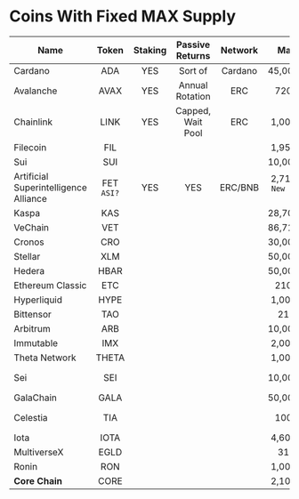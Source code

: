 # Coins With Fixed MAX Supply

| Name             | Token | Staking | Passive Returns    | Network | Max Supply     | Whitepaper                                                                                                                                                                    |
| ------           | :-----: | :-------: | :---------------:    | :-------: | :----------:     | :----------:                                                                                                                                                                    |
| Cardano          | ADA   |   YES   |     Sort of        | Cardano | 45,000,000,000 | [1](https://docs.cardano.org/about-cardano/contributions/) - [2](https://arxiv.org/pdf/2012.15254.pdf)                                                                        |
| Avalanche        | AVAX  |   YES   | Annual Rotation    |   ERC   | 720,000,000    | [Link](https://cdn.prod.website-files.com/5d80307810123f5ffbb34d6e/6008d7bbf8b10d1eb01e7e16_Avalanche%20Platform%20Whitepaper.pdf) - [Other](https://www.avalabs.org/whitepapers)                                                                                                                                  |
| Chainlink        | LINK  |   YES   | Capped, Wait Pool  |   ERC   | 1,000,000,000  | [Download](https://research.chain.link/whitepaper-v2.pdf)                                                                                                                     |
| Filecoin         | FIL   |         |                    |         | 1,959,768,458  | [Download](https://filecoin.io/filecoin.pdf)                                                                                                                                  |
| Sui              | SUI   |         |                    |         | 10,000,000,000 | [1](https://docs.sui.io/paper/sui.pdf) - [2](https://docs.sui.io/paper/tokenomics.pdf)                                                                                        |
| Artificial Superintelligence Alliance      | FET <br>`ASI?`|   YES   |         YES        | ERC/BNB | 2,719,493,896 <br> `New tokenomics ?`  | [1](https://fetch.ai/blog/fetch-ai-economics-white-paper) - [2](https://docs.superintelligence.io/artificial-superintelligence-alliance)                                      |
| Kaspa            | KAS   |         |                    |         | 28,704,026,601 | [Library](https://kaspa.org/publications/)                                                                                                                                    |
| VeChain          | VET   |         |                    |         | 86,712,634,466 | [Download](https://www.vechain.org/assets/whitepaper/whitepaper-1-0.pdf)                                                                                                      |
| Cronos           | CRO   |         |                    |         | 30,000,000,000 | [Link](https://whitepaper.cronos.org/)                                                                                                                                        |
| Stellar          | XLM   |         |                    |         | 50,001,786,911 | [Download](https://cdn.sanity.io/files/e2r40yh6/production-i18n/39856a57fa0c6e7d646b7db88f48f17688693fe4.pdf?dl=stellar-consensus-protocol.pdf)                               |
| Hedera           | HBAR   |         |                    |         | 50,000,000,000 | [Library](https://hedera.com/papers)                                                                                                                                          |
| Ethereum Classic | ETC   |         |                    |         | 210,700,000    | [Library](https://ethereumclassic.org/knowledge/foundation)                                                                                                                   |
| Hyperliquid      | HYPE  |         |                    |         | 1,000,000,000  | [Gitbook](https://hyperliquid.gitbook.io/hyperliquid-docs)                                                                                                                    |
| Bittensor        | TAO   |         |                    |         | 21,000,000     | [Link](https://bittensor.com/whitepaper)                                                                                                                                      |
| Arbitrum         | ARB   |         |                    |         | 10,000,000,000 | [Git](https://docs.arbitrum.io/welcome/get-started)                                                                                                                           |
| Immutable        | IMX   |         |                    |         | 2,000,000,000  | [Download](https://uploads-ssl.webflow.com/646557ee455c3e16e4a9bcb3/6499367de527dd82ab7475a3_Immutable%20Whitepaper%20Update%202023%20(3).pdf)                                |
| Theta Network    | THETA |         |                    |         | 1,000,000,000  | [Library](https://www.thetatoken.org/docs)                                                                                                                                    |
| Sei              | SEI   |         |                    |         | 10,000,000,000 | [Github](https://github.com/sei-protocol/sei-chain/blob/main/whitepaper/Sei_Whitepaper.pdf) - [Web](https://www.sei.io/)                                                      |
| GalaChain        | GALA  |         |                    |         | 50,000,000,000 | [Downlaod](https://news.gala.com/wp-content/uploads/2024/10/GalaChain-Decentralization-White-Paper-DRAFT.pdf)                                                                 |
| Celestia         | TIA   |         |                    |         | 100,000,000    | [Docs](https://docs.celestia.org/) - [1](https://arxiv.org/abs/1905.09274/) - [2](https://arxiv.org/abs/1809.09044/) - [3](https://discovery.ucl.ac.uk/id/eprint/10117245/)   |
| Iota             | IOTA  |         |                    |         | 4,600,000,000  | [Library](https://www.iota.org/foundation/research-papers)                                                                                                                    |
| MultiverseX      | EGLD  |         |                    |         | 31,415,926     | [Download](https://files.multiversx.com/multiversx-whitepaper.pdf)                                                                                                            |
| Ronin            | RON   |         |                    |         | 1,000,000,000  | [Download](https://docs.roninchain.com/basics/white-paper)                                                                                                                    |
| **Core Chain**       | CORE  |         |                    |         | 2,100,000,000  | [Git](https://whitepaper.coredao.org/core-white-paper-v1.0.7)                                                                                                                 |


























